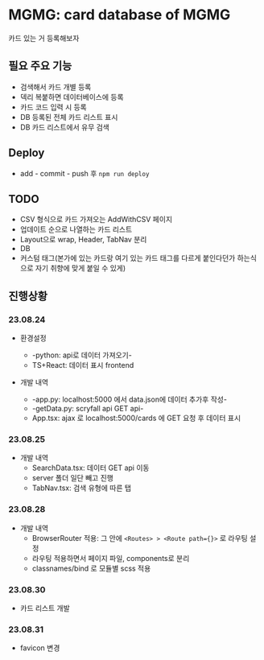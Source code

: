 # MGMG: card database of MGMG
카드 있는 거 등록해보자

## 필요 주요 기능
- 검색해서 카드 개별 등록
- 덱리 복붙하면 데이터베이스에 등록
- 카드 코드 입력 시 등록
- DB 등록된 전체 카드 리스트 표시
- DB 카드 리스트에서 유무 검색  

## Deploy
- add - commit - push 후 `npm run deploy`

## TODO
- CSV 형식으로 카드 가져오는 AddWithCSV 페이지
- 업데이트 순으로 나열하는 카드 리스트
- Layout으로 wrap, Header, TabNav 분리
- DB
- 커스텀 태그(본가에 있는 카드랑 여기 있는 카드 태그를 다르게 붙인다던가 하는식으로 자기 취향에 맞게 붙일 수 있게)

## 진행상황
### 23.08.24
- 환경설정
    - -python: api로 데이터 가져오기-
    - TS+React: 데이터 표시 frontend

- 개발 내역
    - -app.py: localhost:5000 에서 data.json에 데이터 추가후 작성-
    - -getData.py: scryfall api GET api-
    - App.tsx: ajax 로 localhost:5000/cards 에 GET 요청 후 데이터 표시

### 23.08.25
- 개발 내역
    - SearchData.tsx: 데이터 GET api 이동
    - server 폴더 일단 빼고 진행
    - TabNav.tsx: 검색 유형에 따른 탭 

### 23.08.28
- 개발 내역
    - BrowserRouter 적용: 그 안에 `<Routes> > <Route path={}>` 로 라우팅 설정
    - 라우팅 적용하면서 페이지 파일, components로 분리
    - classnames/bind 로 모듈별 scss 적용

### 23.08.30
- 카드 리스트 개발

### 23.08.31
- favicon 변경